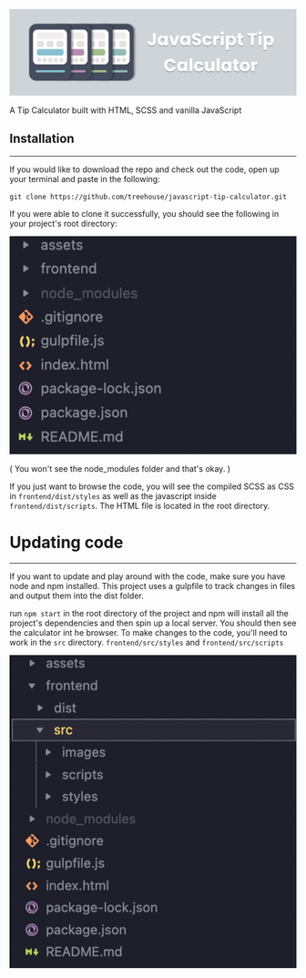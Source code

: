 ![](./assets/jtclogo.png)


A Tip Calculator built with HTML, SCSS and vanilla JavaScript


## Installation
---

If you would like to download the repo and check out the code, open up your terminal and paste in the following:

```
git clone https://github.com/treehouse/javascript-tip-calculator.git

```


If you were able to clone it successfully, you should see the following in your project's root directory:

![](./assets/directory.png)

( You won't see the node_modules folder and that's okay. )

If you just want to browse the code, you will see the compiled SCSS as CSS in `frontend/dist/styles` as well as the javascript inside `frontend/dist/scripts`. The HTML file is located in the root directory.



# Updating code
---



If you want to update and play around with the code, make sure you have node and npm installed. This project uses a gulpfile to track changes in files and output them into the dist folder.

run `npm start` in the root directory of the project and npm will install all the project's dependencies and then spin up a local server. You should then see the calculator int he browser. To make changes to the code, you'll need to work in the `src` directory. `frontend/src/styles` and `frontend/src/scripts`

![](./assets/src.png)
